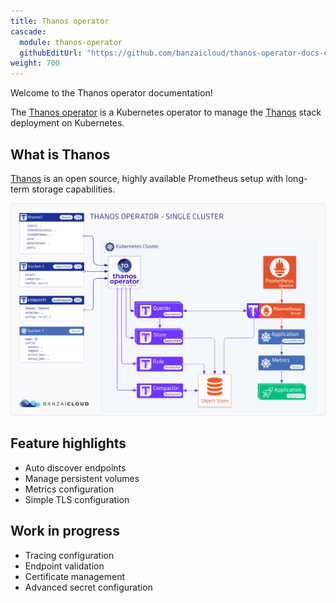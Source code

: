 ```yaml
---
title: Thanos operator
cascade:
  module: thanos-operator
  githubEditUrl: "https://github.com/banzaicloud/thanos-operator-docs-docs/edit/master/docs/"
weight: 700
---
```


Welcome to the Thanos operator documentation!

The [Thanos operator](https://github.com:banzaicloud/thanos-operator.git) is a Kubernetes operator to manage the [Thanos](http://thanos.io) stack deployment on Kubernetes.

## What is Thanos

[Thanos](http://thanos.io) is an open source, highly available Prometheus setup with long-term storage capabilities.

![Thanos architecture](img/thanos-single-cluster.png)

## Feature highlights

- Auto discover endpoints
- Manage persistent volumes
- Metrics configuration
- Simple TLS configuration

## Work in progress

- Tracing configuration
- Endpoint validation
- Certificate management
- Advanced secret configuration
